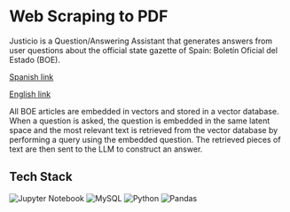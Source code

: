 # Web Scraping to PDF

Justicio is a Question/Answering Assistant that generates answers from user questions about the official state gazette of Spain: Boletín Oficial del Estado (BOE).

[Spanish link](https://www.boe.es)

[English link](https://www.boe.es/index.php?lang=en)

All BOE articles are embedded in vectors and stored in a vector database. When a question is asked, the question is embedded in the same latent space and the most relevant text is retrieved from the vector database by performing a query using the embedded question. The retrieved pieces of text are then sent to the LLM to construct an answer.


## Tech Stack


![Jupyter Notebook](https://img.shields.io/badge/jupyter-%23FA0F00.svg?style=for-the-badge&logo=jupyter&logoColor=white)
![MySQL](https://img.shields.io/badge/mysql-%2300f.svg?style=for-the-badge&logo=mysql&logoColor=white)
![Python](https://img.shields.io/badge/python-3670A0?style=for-the-badge&logo=python&logoColor=ffdd54)
![Pandas](https://img.shields.io/badge/pandas-%23150458.svg?style=for-the-badge&logo=pandas&logoColor=white)
